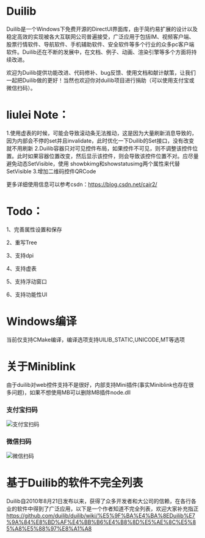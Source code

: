 # Duilib

Duilib是一个Windows下免费开源的DirectUI界面库，由于简约易扩展的设计以及稳定高效的实现被各大互联网公司普遍接受，广泛应用于包括IM、视频客户端、股票行情软件、导航软件、手机辅助软件、安全软件等多个行业的众多pc客户端软件。Duilib还在不断的发展中，在文档、例子、动画、渲染引擎等多个方面将持续改进。

欢迎为Duilib提供功能改进、代码修补、bug反馈、使用文档和献计献策，让我们一起把Duilib做的更好！当然也欢迎你对duilib项目进行捐助（可以使用支付宝或微信扫码）。

# liulei Note：
1.使用虚表的时候，可能会导致滚动条无法推动，这是因为大量刷新消息导致的，因为内部会不停的set并且invalidate，此时优化一下Duilib的Set接口，没有改变就不用刷新
2.Duilib容器只对可见控件布局，如果控件不可见，则不调整该控件位置。此时如果容器位置改变，然后显示该控件，则会导致该控件位置不对。应尽量避免动态SetVisible，使用
showbkimg和showstatusimg两个属性来代替SetVisible
3.增加二维码控件QRCode

更多详细使用信息可以参考csdn：https://blog.csdn.net/cair2/
# Todo：
1、完善属性设置和保存

2、重写Tree

3、支持dpi

4、支持虚表

5、支持浮动窗口

6、支持功能性UI

# Windows编译
当前仅支持CMake编译，编译选项支持UILIB_STATIC,UNICODE,MT等选项

# 关于Miniblink
由于duilib对web控件支持不是很好，内部支持Mini插件(事实Miniblink也存在很多问题)，如果不想使用MB可以删除MB插件node.dll

### 支付宝扫码
![支付宝扫码](https://github.com/wangchyz/privatedata/blob/master/alipay.png)

### 微信扫码
![微信扫码](https://github.com/wangchyz/privatedata/blob/master/weixin.png)

# 基于Duilib的软件不完全列表
Duilib自2010年8月21日发布以来，获得了众多开发者和大公司的信赖，在各行各业的软件中得到了广泛应用，以下是一个作者知道不完全列表，欢迎大家补充指正
https://github.com/duilib/duilib/wiki/%E5%9F%BA%E4%BA%8EDuilib%E7%9A%84%E8%BD%AF%E4%BB%B6%E4%B8%8D%E5%AE%8C%E5%85%A8%E5%88%97%E8%A1%A8

